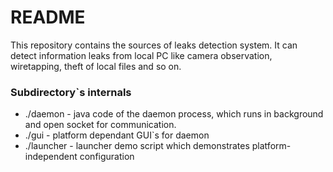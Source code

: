 # README #

This repository contains the sources of leaks detection
system. 
It can detect information leaks from local PC
like camera observation, wiretapping, theft of local files and so on.

### Subdirectory`s internals ###

* ./daemon - java code of the daemon process, which runs in background and open socket for communication.
* ./gui - platform dependant GUI`s for daemon
* ./launcher - launcher demo script which demonstrates platform-independent configuration